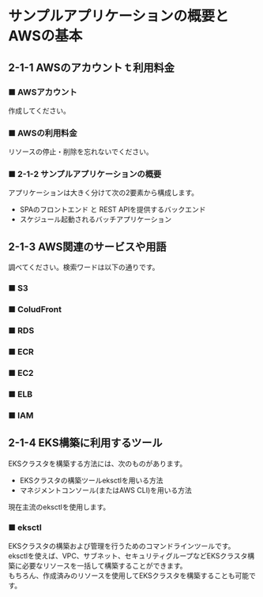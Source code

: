 # サンプルアプリケーションの概要とAWSの基本
## 2-1-1 AWSのアカウントｔ利用料金
### ■ AWSアカウント
作成してください。
### ■ AWSの利用料金
リソースの停止・削除を忘れないでください。
### ■ 2-1-2 サンプルアプリケーションの概要
アプリケーションは大きく分けて次の2要素から構成します。
- SPAのフロントエンド と REST APIを提供するバックエンド
- スケジュール起動されるバッチアプリケーション

## 2-1-3 AWS関連のサービスや用語
調べてください。検索ワードは以下の通りです。
### ■ S3
### ■ ColudFront
### ■ RDS
### ■ ECR
### ■ EC2
### ■ ELB
### ■ IAM
## 2-1-4 EKS構築に利用するツール
EKSクラスタを構築する方法には、次のものがあります。
- EKSクラスタの構築ツールeksctlを用いる方法
- マネジメントコンソール(またはAWS CLI)を用いる方法

現在主流のeksctlを使用します。
### ■ eksctl
EKSクラスタの構築および管理を行うためのコマンドラインツールです。  
eksctlを使えば、VPC、サブネット、セキュリティグループなどEKSクラスタ構築に必要なリソースを一括して構築することができます。  
もちろん、作成済みのリソースを使用してEKSクラスタを構築することも可能です。
